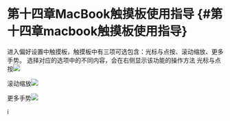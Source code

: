 # 第十四章MacBook触摸板使用指导 {#第十四章macbook触摸板使用指导}

进入偏好设置中触摸板，触摸板中有三项可选包含：光标与点按、滚动缩放、更多手势。 选择对应的选项中的不同内容，会在右侧显示该功能的操作方法 光标与点按![](https://ws4.sinaimg.cn/large/006tKfTcly1fj2zmwaohxj31c10skdkk.jpg)

滚动缩放![](https://ws3.sinaimg.cn/large/006tKfTcly1fj2zn8y5i3j31c10wtjwl.jpg)

更多手势![](https://ws1.sinaimg.cn/large/006tKfTcly1fj2znk5a1fj31c1111agh.jpg)

i

